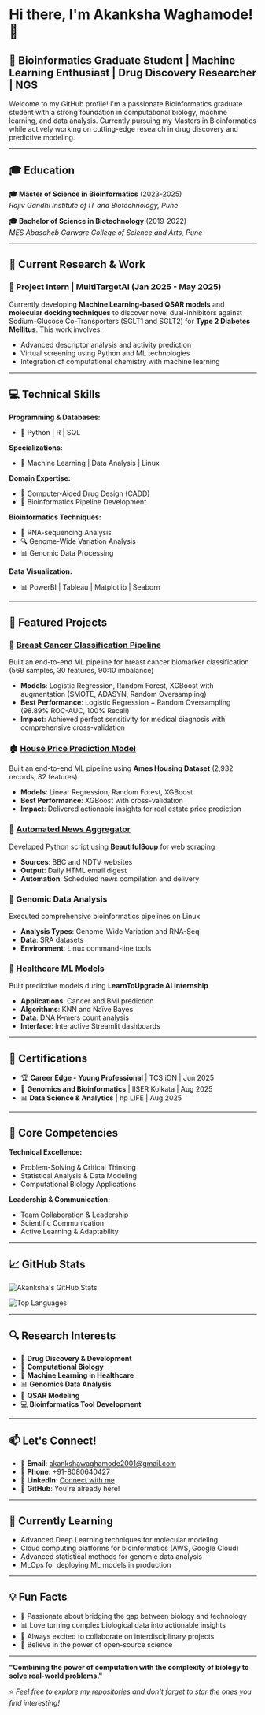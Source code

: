 # Hi there, I'm Akanksha Waghamode! 👋

## 🧬 Bioinformatics Graduate Student | Machine Learning Enthusiast | Drug Discovery Researcher | NGS 

Welcome to my GitHub profile! I'm a passionate Bioinformatics graduate student with a strong foundation in computational biology, machine learning, and data analysis. Currently pursuing my Masters in Bioinformatics while actively working on cutting-edge research in drug discovery and predictive modeling.

---

## 🎓 Education

**🎓 Master of Science in Bioinformatics** (2023-2025)  
*Rajiv Gandhi Institute of IT and Biotechnology, Pune*

**🎓 Bachelor of Science in Biotechnology** (2019-2022)  
*MES Abasaheb Garware College of Science and Arts, Pune*

---

## 🔬 Current Research & Work

### 🧪 Project Intern | MultiTargetAI (Jan 2025 - May 2025)
Currently developing **Machine Learning-based QSAR models** and **molecular docking techniques** to discover novel dual-inhibitors against Sodium-Glucose Co-Transporters (SGLT1 and SGLT2) for **Type 2 Diabetes Mellitus**. This work involves:
- Advanced descriptor analysis and activity prediction
- Virtual screening using Python and ML technologies
- Integration of computational chemistry with machine learning

---

## 💻 Technical Skills

**Programming & Databases:**
- 🐍 Python | R | SQL

**Specializations:**
- 🤖 Machine Learning | Data Analysis | Linux

**Domain Expertise:**
- 💊 Computer-Aided Drug Design (CADD)
- 🧬 Bioinformatics Pipeline Development

**Bioinformatics Techniques:**
- 🧬 RNA-sequencing Analysis
- 🔍 Genome-Wide Variation Analysis
- 📊 Genomic Data Processing

**Data Visualization:**
- 📊 PowerBI | Tableau | Matplotlib | Seaborn

---

## 🚀 Featured Projects

### 🧬 [Breast Cancer Classification Pipeline](https://github.com/akanksha3-3/biomarker-classification-pipeline)
Built an end-to-end ML pipeline for breast cancer biomarker classification (569 samples, 30 features, 90:10 imbalance)
- **Models**: Logistic Regression, Random Forest, XGBoost with augmentation (SMOTE, ADASYN, Random Oversampling)
- **Best Performance**: Logistic Regression + Random Oversampling (98.89% ROC-AUC, 100% Recall)
- **Impact**: Achieved perfect sensitivity for medical diagnosis with comprehensive cross-validation

### 🏠 [House Price Prediction Model](https://github.com/akanksha3-3/ames-house-price-prediction)
Built an end-to-end ML pipeline using **Ames Housing Dataset** (2,932 records, 82 features)
- **Models**: Linear Regression, Random Forest, XGBoost
- **Best Performance**: XGBoost with cross-validation
- **Impact**: Delivered actionable insights for real estate price prediction

### 📧 [Automated News Aggregator](https://github.com/akanksha3-3/automated-email-based-news-aggregator)
Developed Python script using **BeautifulSoup** for web scraping
- **Sources**: BBC and NDTV websites
- **Output**: Daily HTML email digest
- **Automation**: Scheduled news compilation and delivery

### 🧬 Genomic Data Analysis
Executed comprehensive bioinformatics pipelines on Linux
- **Analysis Types**: Genome-Wide Variation and RNA-Seq
- **Data**: SRA datasets
- **Environment**: Linux command-line tools

### 🏥 Healthcare ML Models
Built predictive models during **LearnToUpgrade AI Internship**
- **Applications**: Cancer and BMI prediction
- **Algorithms**: KNN and Naïve Bayes
- **Data**: DNA K-mers count analysis
- **Interface**: Interactive Streamlit dashboards

---

## 📜 Certifications

- 🏆 **Career Edge - Young Professional** | TCS iON | Jun 2025
- 🧬 **Genomics and Bioinformatics** | IISER Kolkata | Aug 2025
- 📊 **Data Science & Analytics** | hp LIFE | Aug 2025

---

## 🌟 Core Competencies

**Technical Excellence:**
- Problem-Solving & Critical Thinking
- Statistical Analysis & Data Modeling
- Computational Biology Applications

**Leadership & Communication:**
- Team Collaboration & Leadership
- Scientific Communication
- Active Learning & Adaptability

---

## 📈 GitHub Stats

![Akanksha's GitHub Stats](https://github-readme-stats.vercel.app/api?username=akanksha3-3&show_icons=true&theme=radical)

![Top Languages](https://github-readme-stats.vercel.app/api/top-langs/?username=akanksha3-3&layout=compact&theme=radical)

---

## 🔍 Research Interests

- 💊 **Drug Discovery & Development**
- 🧬 **Computational Biology**
- 🤖 **Machine Learning in Healthcare**
- 📊 **Genomics Data Analysis**
- 🔬 **QSAR Modeling**
- 💻 **Bioinformatics Tool Development**

---

## 📫 Let's Connect!

- 📧 **Email**: [akankshawaghamode2001@gmail.com](mailto:akankshawaghamode2001@gmail.com)
- 📱 **Phone**: +91-8080640427
- 💼 **LinkedIn**: [Connect with me](https://www.linkedin.com/in/akanksha-waghamode-25aa9724a/)
- 🐙 **GitHub**: You're already here!

---

## 🌱 Currently Learning

- Advanced Deep Learning techniques for molecular modeling
- Cloud computing platforms for bioinformatics (AWS, Google Cloud)
- Advanced statistical methods for genomic data analysis
- MLOps for deploying ML models in production

---

## 💡 Fun Facts

- 🧬 Passionate about bridging the gap between biology and technology
- 📊 Love turning complex biological data into actionable insights
- 🎯 Always excited to collaborate on interdisciplinary projects
- 🌟 Believe in the power of open-source science

---

**"Combining the power of computation with the complexity of biology to solve real-world problems."**

⭐ *Feel free to explore my repositories and don't forget to star the ones you find interesting!*
